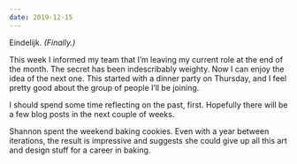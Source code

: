 ```yaml
---
date: 2019-12-15
---
```


Eindelijk. _(Finally.)_

This week I informed my team that I’m leaving my current role at the end of the month. The secret has been indescribably weighty. Now I can enjoy the idea of the next one. This started with a dinner party on Thursday, and I feel pretty good about the group of people I’ll be joining.

I should spend some time reflecting on the past, first. Hopefully there will be a few blog posts in the next couple of weeks.

Shannon spent the weekend baking cookies. Even with a year between iterations, the result is impressive and suggests she could give up all this art and design stuff for a career in baking.
